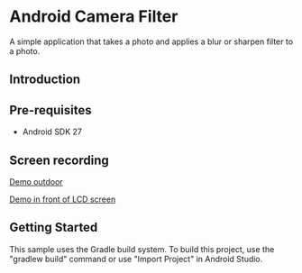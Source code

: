 
Android Camera Filter
===================================

A simple application that takes a photo and applies a blur or sharpen filter to a photo.

Introduction
------------


Pre-requisites
--------------

- Android SDK 27


Screen recording
-------------

<a href="https://youtu.be/DMTnrTiOYiI">Demo outdoor</a>

<a href="https://youtu.be/LC3h3YrfDpA">Demo in front of LCD screen</a>

Getting Started
---------------

This sample uses the Gradle build system. To build this project, use the
"gradlew build" command or use "Import Project" in Android Studio.
